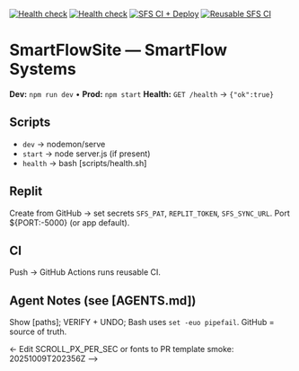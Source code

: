 <!-- BADGES:START -->
[![Health check](https://github.com/smartflow-systems/SmartFlowSite/actions/workflows/health-check.yml/badge.svg)](https://github.com/smartflow-systems/SmartFlowSite/actions/workflows/health-check.yml)
[![Health check](https://github.com/smartflow-systems/SmartFlowSite/actions/workflows/health-check.yml/badge.svg)](https://github.com/smartflow-systems/SmartFlowSite/actions/workflows/health-check.yml)
[![SFS CI + Deploy](https://github.com/smartflow-systems/SmartFlowSite/actions/workflows/ci.yml/badge.svg)](https://github.com/smartflow-systems/SmartFlowSite/actions/workflows/ci.yml)
[![Reusable SFS CI](https://github.com/smartflow-systems/SmartFlowSite/actions/workflows/sfs-ci-deploy.yml/badge.svg)](https://github.com/smartflow-systems/SmartFlowSite/actions/workflows/sfs-ci-deploy.yml)
<!-- BADGES:END -->


# SmartFlowSite — SmartFlow Systems
**Dev:** `npm run dev`  •  **Prod:** `npm start`
**Health:** `GET /health` → `{"ok":true}`

## Scripts
- `dev` → nodemon/serve
- `start` → node server.js (if present)
- `health` → bash [scripts/health.sh]

## Replit
Create from GitHub → set secrets `SFS_PAT`, `REPLIT_TOKEN`, `SFS_SYNC_URL`. Port ${PORT:-5000} (or app default).

## CI
Push → GitHub Actions runs reusable CI.

## Agent Notes (see [AGENTS.md])
Show [paths]; VERIFY + UNDO; Bash uses `set -euo pipefail`. GitHub = source of truth.

<- Edit SCROLL_PX_PER_SEC or fonts to PR template smoke: 20251009T202356Z -->
